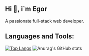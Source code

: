 <!--
**Laurenande/laurenande** is a ✨ _special_ ✨ repository because its `README.md` (this file) appears on your GitHub profile.

Here are some ideas to get you started:

- 🔭 I’m currently working on ...
- 🌱 I’m currently learning ...
- 👯 I’m looking to collaborate on ...
- 🤔 I’m looking for help with ...
- 💬 Ask me about ...
- 📫 How to reach me: ...
- 😄 Pronouns: ...
- ⚡ Fun fact: ...
-->
## Hi 👋, i`m Egor

A passionate full-stack web developer.

## Languages and Tools:

[![Top Langs](https://github-readme-stats.vercel.app/api/top-langs/?username=laurenande)](https://github.com/laurenande/github-readme-stats) 
![Anurag's GitHub stats](https://github-readme-stats.vercel.app/api?username=laurenande&hide=issues,prs)
